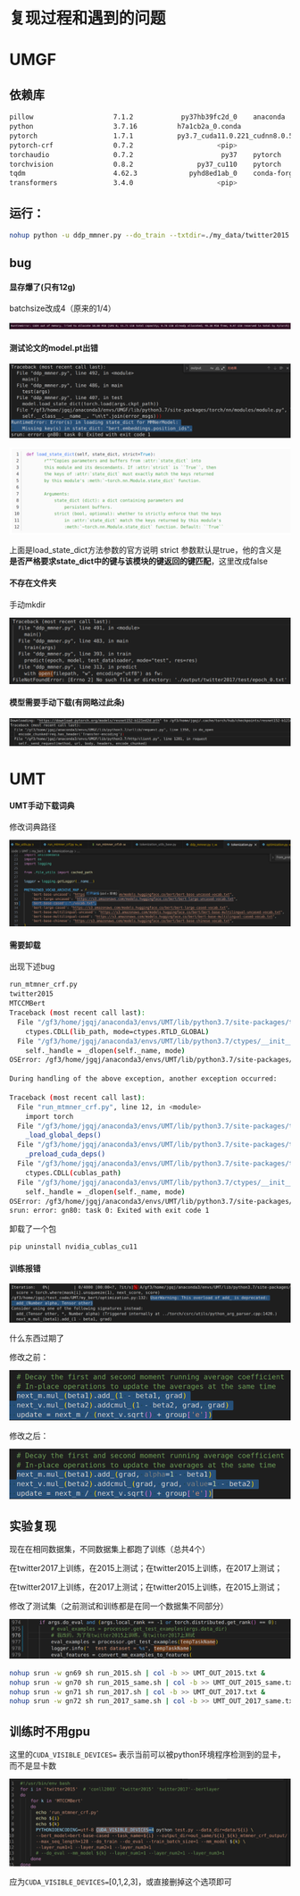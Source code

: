 # 复现过程和遇到的问题

# UMGF

## 依赖库

```bash
pillow                    7.1.2            py37hb39fc2d_0    anaconda
python                    3.7.16          h7a1cb2a_0.conda
pytorch                   1.7.1           py3.7_cuda11.0.221_cudnn8.0.5_0    pytorch
pytorch-crf               0.7.2                     <pip>
torchaudio                0.7.2                      py37    pytorch
torchvision               0.8.2                py37_cu110    pytorch
tqdm                      4.62.3             pyhd8ed1ab_0    conda-forge
transformers              3.4.0                     <pip>

```

## 运行：

```bash
nohup python -u ddp_mmner.py --do_train --txtdir=./my_data/twitter2015 --imgdir=./data/twitter2015/image --ckpt_path=./model.pt --num_train_epoch=30 --train_batch_size=4 --lr=0.0001 --seed=2019  > output.txt &
```

## bug

#### 显存爆了(只有12g)

batchsize改成4（原来的1/4）

![](image/image_GLpysFOSjN.png)

#### 测试论文的model.pt出错

![](image/image_mrwKSTEHZh.png)

![](image/image_5flxPjwvqB.png)

上面是load\_state\_dict方法参数的官方说明 strict  参数默认是true，他的含义是 **是否严格要求state\_dict中的键与该模块的键返回的键匹配**，这里改成false

#### 不存在文件夹

手动mkdir

![](image/image_3QimOSmTbk.png)

#### 模型需要手动下载(有网略过此条)

![](image/image_M25eftwKNr.png)

# UMT

#### UMT手动下载词典

修改词典路径

![](image/image_Y2zyYeEsGG.png)

#### 需要卸载

出现下述bug

```bash
run_mtmner_crf.py
twitter2015
MTCCMBert
Traceback (most recent call last):
  File "/gf3/home/jgqj/anaconda3/envs/UMT/lib/python3.7/site-packages/torch/__init__.py", line 172, in _load_global_deps
    ctypes.CDLL(lib_path, mode=ctypes.RTLD_GLOBAL)
  File "/gf3/home/jgqj/anaconda3/envs/UMT/lib/python3.7/ctypes/__init__.py", line 364, in __init__
    self._handle = _dlopen(self._name, mode)
OSError: /gf3/home/jgqj/anaconda3/envs/UMT/lib/python3.7/site-packages/torch/lib/../../nvidia/cublas/lib/libcublas.so.11: symbol cublasLtHSHMatmulAlgoInit version libcublasLt.so.11 not defined in file libcublasLt.so.11 with link time reference

During handling of the above exception, another exception occurred:

Traceback (most recent call last):
  File "run_mtmner_crf.py", line 12, in <module>
    import torch
  File "/gf3/home/jgqj/anaconda3/envs/UMT/lib/python3.7/site-packages/torch/__init__.py", line 217, in <module>
    _load_global_deps()
  File "/gf3/home/jgqj/anaconda3/envs/UMT/lib/python3.7/site-packages/torch/__init__.py", line 178, in _load_global_deps
    _preload_cuda_deps()
  File "/gf3/home/jgqj/anaconda3/envs/UMT/lib/python3.7/site-packages/torch/__init__.py", line 158, in _preload_cuda_deps
    ctypes.CDLL(cublas_path)
  File "/gf3/home/jgqj/anaconda3/envs/UMT/lib/python3.7/ctypes/__init__.py", line 364, in __init__
    self._handle = _dlopen(self._name, mode)
OSError: /gf3/home/jgqj/anaconda3/envs/UMT/lib/python3.7/site-packages/nvidia/cublas/lib/libcublas.so.11: symbol cublasLtHSHMatmulAlgoInit version libcublasLt.so.11 not defined in file libcublasLt.so.11 with link time reference
srun: error: gn80: task 0: Exited with exit code 1
```

卸载了一个包

```bash
pip uninstall nvidia_cublas_cu11
```

#### 训练报错

![](image/image_-8UMG39ovo.png)

什么东西过期了

修改之前：

![](image/image_79xVc6fpGo.png)

修改之后：

![](image/image_8uO1TsD91P.png)

## 实验复现

现在在相同数据集，不同数据集上都跑了训练（总共4个）

在twitter2017上训练，在2015上测试；在twitter2015上训练，在2017上测试；

在twitter2017上训练，在2017上测试；在twitter2015上训练，在2015上测试；

修改了测试集（之前测试和训练都是在同一个数据集不同部分）

![](image/image_CfsDVAiyII.png)

```bash
nohup srun -w gn69 sh run_2015.sh | col -b >> UMT_OUT_2015.txt &
nohup srun -w gn70 sh run_2015_same.sh | col -b >> UMT_OUT_2015_same.txt &
nohup srun -w gn71 sh run_2017.sh | col -b >> UMT_OUT_2017.txt &
nohup srun -w gn72 sh run_2017_same.sh | col -b >> UMT_OUT_2017_same.txt &
```

## 训练时不用gpu

这里的`CUDA_VISIBLE_DEVICES=` 表示当前可以被python环境程序检测到的显卡，而不是显卡数

![](image/image_YqseqYWg5B.png)

应为`CUDA_VISIBLE_DEVICES=`\[0,1,2,3]，或直接删掉这个选项即可
